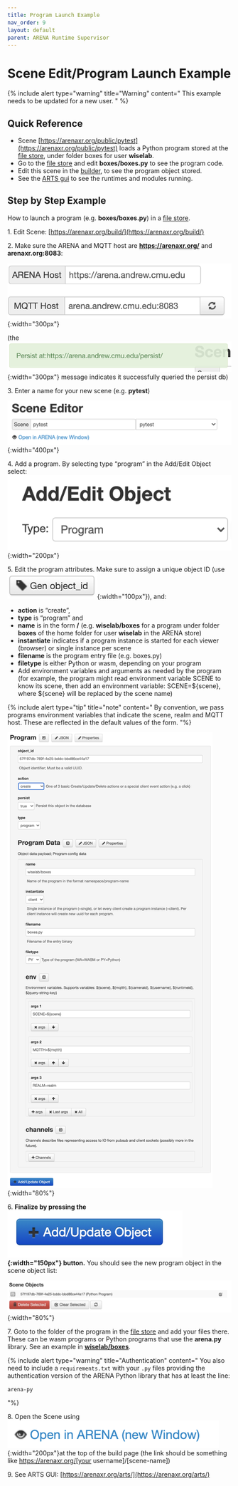 ```yaml
---
title: Program Launch Example
nav_order: 9
layout: default
parent: ARENA Runtime Supervisor
---
```


Scene Edit/Program Launch Example
=================================

{% include alert type="warning" title="Warning" content="
This example needs to be updated for a new user.
" %}

Quick Reference
---------------

* Scene [https://arenaxr.org/public/pytest](https://arenaxr.org/public/pytest) loads a Python program stored at the [file store](https://arenaxr.org/storemng), under folder boxes for user **wiselab**.
* Go to the [file store](https://arenaxr.org/storemng) and edit **boxes/boxes.py** to see the program code.
* Edit this scene in the [builder](https://arenaxr.org/build/), to see the program object stored.
* See the [ARTS gui](https://arenaxr.org/arts/) to see the runtimes and modules running.

Step by Step Example
--------------------

How to launch a program (e.g. **boxes/boxes.py**) in a [file store](https://arenaxr.org/storemng).

1\. Edit Scene: [https://arenaxr.org/build/](https://arenaxr.org/build/)

2\. Make sure the ARENA and MQTT host are **https://arenaxr.org/** and **arenaxr.org:8083**:

![](../../assets/img/arts-program/image4.png){:width="300px"}

(the ![](../../assets/img/arts-program/image5.png){:width="300px"} message indicates it successfully queried the persist db)

3\. Enter a name for your new scene (e.g. **pytest**)

![](../../assets/img/arts-program/image2.png){:width="400px"}

4\. Add a program. By selecting type “program” in the Add/Edit Object select:
![](../../assets/img/arts-program/image7.png){:width="200px"}

5\. Edit the program attributes. Make sure to assign a unique object ID (use ![](../../assets/img/arts-program/image8.png){:width="100px"}), and:

- **action** is “create”,
- **type** is “program” and
- **name** is in the form **<username in the arena store>/<folder in the ARENA store>** (e.g. **wiselab/boxes** for a program under folder **boxes** of the home folder for user **wiselab** in the ARENA store)
- **instantiate** indicates if a program instance is started for each viewer (browser) or single instance per scene
- **filename** is the program entry file (e.g. boxes.py)
- **filetype** is either Python or wasm, depending on your program
- Add environment variables and arguments as needed by the program (for example, the program might read environment variable SCENE to know its scene, then add an environment variable: SCENE=${scene}, where ${scene} will be replaced by the scene name)

{% include alert type="tip" title="note" content="
By convention, we pass programs environment variables that indicate the scene, realm and MQTT host. These are reflected in the default values of the form.
"%}

![](../../assets/img/arts-program/image6.png){:width="80%"}

6\. **Finalize by pressing the ![](../../assets/img/arts-program/image1.png){:width="150px"} button.** You should see the new program object in the scene object list:

![](../../assets/img/arts-program/image3.png){:width="80%"}

7\. Goto to the folder of the program in the [file store](https://arenaxr.org/storemng) and add your files there. These can be wasm programs or Python programs that use the **arena.py** library. See an example in **[wiselab/boxes](https://arenaxr.org/storemng/share/1KoiGaWq)**.

{% include alert type="warning" title="Authentication" content="
You also need to include a `requirements.txt` with your `.py` files providing the authentication version of the ARENA Python library that has at least the line:
```
arena-py
```
"%}

8\. Open the Scene using ![](../../assets/img/arts-program/image9.png){:width="200px"}at the top of the build page (the link should be something like https://arenaxr.org/[your username]/\[scene-name\])

9\. See ARTS GUI: [https://arenaxr.org/arts/](https://arenaxr.org/arts/)
